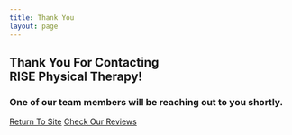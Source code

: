 ```yaml
---
title: Thank You
layout: page
---
```


<!-- Thank You Page -->
  <section id="thank-you">
      <div class="container">
          <div class="row">
              <div class="col-lg-12 text-center">
                  <h2 class="section-heading">Thank You For Contacting <br>RISE Physical Therapy!</h2>
                  <h3 class="section-subheading text-muted">One of our team members will be reaching out to you shortly.</h3>
                  <a href="{{ site.url }}" class="btn btn-xl" id="return-button">Return To Site</a>
                  <a href="https://www.yelp.com/biz/rise-physical-therapy-solana-beach-2" class="btn btn-xl">Check Our Reviews</a>
              </div>
          </div>
      </div>
  </section>
